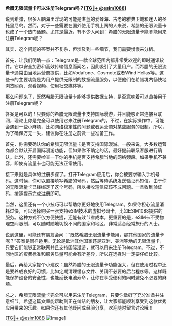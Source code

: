 **希腊无限流量卡可以注册Telegram吗？[[TG💪+ @esim1088](https://t.me/s/esim1088)]**

说到希腊，很多人脑海里浮现的可能是湛蓝的爱琴海、古老的雅典卫城和迷人的圣托里尼岛。然而，对于一些需要在国外使用手机上网的人来说，希腊的无限流量卡也成了一个热门话题。尤其是最近，有不少人问到：希腊的无限流量卡能不能用来注册Telegram呢？

其实，这个问题的答案并不复杂，但涉及到一些细节，我们需要慢慢来分析。

首先，让我们明确一点：Telegram是一款全球范围内都非常受欢迎的即时通讯软件。它以安全加密和高效传输信息而闻名，因此吸引了大量用户。而希腊的无限流量卡通常由当地运营商提供，比如Vodafone、Cosmote或者Wind Hellas等。这些卡的主要功能是为用户提供无限制的数据流量服务，以便他们在希腊境内畅快地浏览网页、观看视频、使用社交媒体等。

那么问题来了，既然希腊无限流量卡能够提供数据支持，是否意味着可以直接用于注册Telegram呢？

答案是可以的！只要你的希腊无限流量卡支持国际漫游，并且能够正常连接互联网，理论上你是完全可以使用它来注册Telegram的。不过，在实际操作中，可能会遇到一些小麻烦，比如网络稳定性的问题或者运营商对某些服务的限制。所以，为了确保万无一失，建议你在注册之前做一些准备工作。

首先，你需要确认你的希腊无限流量卡是否支持国际漫游。一般来说，大多数运营商都会默认开启国际漫游功能，但如果你不确定的话，最好提前联系客服进行确认。此外，还需要检查一下你的手机是否支持希腊当地的网络频段。如果手机不兼容，即使有流量卡也可能无法正常使用。

接下来就是具体的注册步骤了。打开Telegram应用后，你会被要求输入手机号码。这时候，你可以直接填写希腊的号码，然后等待系统发送验证码短信。由于你的无限流量卡已经绑定了这个号码，所以接收短信应该不成问题。一旦收到验证码，按照提示完成注册即可。

当然，这里还有一个小技巧可以帮助你更好地使用Telegram。如果你担心流量消耗过快，可以选择购买一张支持eSIM技术的虚拟号码卡，比如ESIM1088提供的服务。这种方式不仅方便快捷，还能有效节省成本。更重要的是，eSIM卡不受物理空间限制，可以随时随地切换不同的国家和地区，非常适合经常旅行的人士。

说到这里，可能还有朋友会问：“既然希腊无限流量卡能用，那其他国家的流量卡呢？”答案是同样适用。无论是欧洲其他国家还是亚洲、美洲等地的无限流量卡，只要它们能够正常联网并且支持国际漫游，就可以用来注册Telegram。不过，不同地区的资费标准和服务质量可能会有所差异，所以在选择时一定要仔细比较。

最后，再给大家提个小建议：虽然希腊的无限流量卡功能强大，但在使用过程中还是要养成良好的习惯，比如定期清理缓存文件、关闭不必要的后台程序等。这样既能保护设备的安全性，也能延长电池寿命，让你在享受便利的同时避免不必要的麻烦。

总之，希腊无限流量卡完全可以用来注册Telegram，只要你做好了充分准备并注意细节。希望这篇文章能帮助到正在纠结的朋友，让大家都能顺利享受到这款优秀应用带来的乐趣。如果你还有其他疑问或经验分享，欢迎随时留言讨论哦！

[[TG💪+ @esim1088](https://t.me/s/esim1088) ![Image](https://i.postimg.cc/4NQfJmqS/Snipaste-2025-05-13-00-14-12.png)]